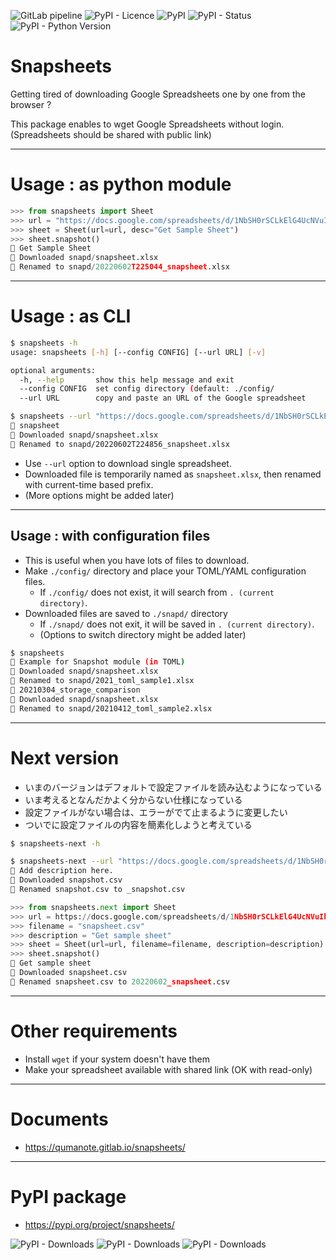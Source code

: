 ![GitLab pipeline](https://img.shields.io/gitlab/pipeline/qumanote/snapsheets?style=for-the-badge)
![PyPI - Licence](https://img.shields.io/pypi/l/snapsheets?style=for-the-badge)
![PyPI](https://img.shields.io/pypi/v/snapsheets?style=for-the-badge)
![PyPI - Status](https://img.shields.io/pypi/status/snapsheets?style=for-the-badge)
![PyPI - Python Version](https://img.shields.io/pypi/pyversions/snapsheets?style=for-the-badge)


# Snapsheets

Getting tired of downloading Google Spreadsheets one by one from the browser ?

This package enables to wget Google Spreadsheets without login.
(Spreadsheets should be shared with public link)


---


# Usage : as python module

```python
>>> from snapsheets import Sheet
>>> url = "https://docs.google.com/spreadsheets/d/1NbSH0rSCLkElG4UcNVuIhmg5EfjAk3t8TxiBERf6kBM/edit#gid=0"
>>> sheet = Sheet(url=url, desc="Get Sample Sheet")
>>> sheet.snapshot()
📣 Get Sample Sheet
🤖 Downloaded snapd/snapsheet.xlsx
🚀 Renamed to snapd/20220602T225044_snapsheet.xlsx
```

---
# Usage : as CLI

```bash
$ snapsheets -h
usage: snapsheets [-h] [--config CONFIG] [--url URL] [-v]

optional arguments:
  -h, --help       show this help message and exit
  --config CONFIG  set config directory (default: ./config/
  --url URL        copy and paste an URL of the Google spreadsheet
```

```bash
$ snapsheets --url "https://docs.google.com/spreadsheets/d/1NbSH0rSCLkElG4UcNVuIhmg5EfjAk3t8TxiBERf6kBM/edit#gid=0"
📣 snapsheet
🤖 Downloaded snapd/snapsheet.xlsx
🚀 Renamed to snapd/20220602T224856_snapsheet.xlsx
```

- Use ``--url`` option to download single spreadsheet.
- Downloaded file is temporarily named as ``snapsheet.xlsx``, then renamed with current-time based prefix.
- (More options might be added later)

---
## Usage : with configuration files

- This is useful when you have lots of files to download.
- Make ``./config/`` directory and place your TOML/YAML configuration files.
  - If ``./config/`` does not exist, it will search from ``. (current directory)``.
- Downloaded files are saved to ``./snapd/`` directory
  - If ``./snapd/`` does not exit, it will be saved in ``. (current directory)``.
  - (Options to switch directory might be added later)

```bash
$ snapsheets
📣 Example for Snapshot module (in TOML)
🤖 Downloaded snapd/snapsheet.xlsx
🚀 Renamed to snapd/2021_toml_sample1.xlsx
📣 20210304_storage_comparison
🤖 Downloaded snapd/snapsheet.xlsx
🚀 Renamed to snapd/20210412_toml_sample2.xlsx
```

---

# Next version

- いまのバージョンはデフォルトで設定ファイルを読み込むようになっている
- いま考えるとなんだかよく分からない仕様になっている
- 設定ファイルがない場合は、エラーがでて止まるように変更したい
- ついでに設定ファイルの内容を簡素化しようと考えている


```bash
$ snapsheets-next -h
```

```bash
$ snapsheets-next --url "https://docs.google.com/spreadsheets/d/1NbSH0rSCLkElG4UcNVuIhmg5EfjAk3t8TxiBERf6kBM/edit#gid=0"
📣 Add description here.
🤖 Downloaded snapshot.csv
🚀 Renamed snapshot.csv to _snapshot.csv
```

```python
>>> from snapsheets.next import Sheet
>>> url = https://docs.google.com/spreadsheets/d/1NbSH0rSCLkElG4UcNVuIhmg5EfjAk3t8TxiBERf6kBM/edit#gid=0"
>>> filename = "snapsheet.csv"
>>> description = "Get sample sheet"
>>> sheet = Sheet(url=url, filename=filename, description=description)
>>> sheet.snapshot()
📣 Get sample sheet
🤖 Downloaded snapsheet.csv
🚀 Renamed snapsheet.csv to 20220602_snapsheet.csv
```


---

# Other requirements

- Install ``wget`` if your system doesn't have them
- Make your spreadsheet available with shared link (OK with read-only)

---

# Documents

- https://qumanote.gitlab.io/snapsheets/

---

# PyPI package

- https://pypi.org/project/snapsheets/

![PyPI - Downloads](https://img.shields.io/pypi/dd/snapsheets?style=for-the-badge)
![PyPI - Downloads](https://img.shields.io/pypi/dw/snapsheets?style=for-the-badge)
![PyPI - Downloads](https://img.shields.io/pypi/dm/snapsheets?style=for-the-badge)
